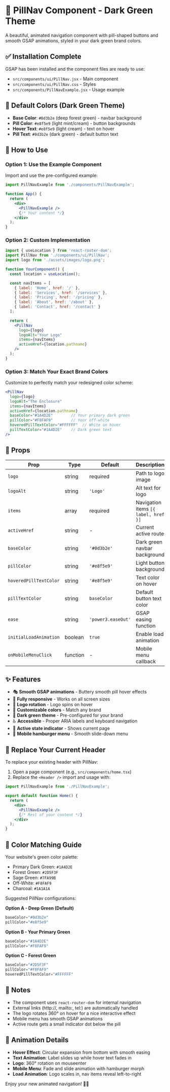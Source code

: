 # 🌿 PillNav Component - Dark Green Theme

A beautiful, animated navigation component with pill-shaped buttons and smooth GSAP animations, styled in your dark green brand colors.

## ✅ Installation Complete

GSAP has been installed and the component files are ready to use:
- `src/components/ui/PillNav.jsx` - Main component
- `src/components/ui/PillNav.css` - Styles
- `src/components/PillNavExample.jsx` - Usage example

## 🎨 Default Colors (Dark Green Theme)

- **Base Color**: `#0d3b2e` (deep forest green) - navbar background
- **Pill Color**: `#e8f5e9` (light mint/cream) - button backgrounds
- **Hover Text**: `#e8f5e9` (light cream) - text on hover
- **Pill Text**: `#0d3b2e` (dark green) - default button text

## 🚀 How to Use

### Option 1: Use the Example Component

Import and use the pre-configured example:

```jsx
import PillNavExample from './components/PillNavExample';

function App() {
  return (
    <div>
      <PillNavExample />
      {/* Your content */}
    </div>
  );
}
```

### Option 2: Custom Implementation

```jsx
import { useLocation } from 'react-router-dom';
import PillNav from './components/ui/PillNav';
import logo from './assets/images/logo.png';

function YourComponent() {
  const location = useLocation();

  const navItems = [
    { label: 'Home', href: '/' },
    { label: 'Services', href: '/services' },
    { label: 'Pricing', href: '/pricing' },
    { label: 'About', href: '/about' },
    { label: 'Contact', href: '/contact' }
  ];

  return (
    <PillNav
      logo={logo}
      logoAlt="Your Logo"
      items={navItems}
      activeHref={location.pathname}
    />
  );
}
```

### Option 3: Match Your Exact Brand Colors

Customize to perfectly match your redesigned color scheme:

```jsx
<PillNav
  logo={logo}
  logoAlt="The Enclosure"
  items={navItems}
  activeHref={location.pathname}
  baseColor="#1A4D2E"        // Your primary dark green
  pillColor="#F8FAF9"        // Your off-white
  hoveredPillTextColor="#FFFFFF"  // White on hover
  pillTextColor="#1A4D2E"    // Dark green text
/>
```

## 🎯 Props

| Prop | Type | Default | Description |
|------|------|---------|-------------|
| `logo` | string | required | Path to logo image |
| `logoAlt` | string | `'Logo'` | Alt text for logo |
| `items` | array | required | Navigation items `[{ label, href }]` |
| `activeHref` | string | - | Current active route |
| `baseColor` | string | `'#0d3b2e'` | Dark green navbar background |
| `pillColor` | string | `'#e8f5e9'` | Light button background |
| `hoveredPillTextColor` | string | `'#e8f5e9'` | Text color on hover |
| `pillTextColor` | string | `baseColor` | Default button text color |
| `ease` | string | `'power3.easeOut'` | GSAP easing function |
| `initialLoadAnimation` | boolean | `true` | Enable load animation |
| `onMobileMenuClick` | function | - | Mobile menu callback |

## ✨ Features

- 🎭 **Smooth GSAP animations** - Buttery smooth pill hover effects
- 📱 **Fully responsive** - Works on all screen sizes
- 🔄 **Logo rotation** - Logo spins on hover
- 🎨 **Customizable colors** - Match any brand
- 🌙 **Dark green theme** - Pre-configured for your brand
- ♿ **Accessible** - Proper ARIA labels and keyboard navigation
- 📍 **Active state indicator** - Shows current page
- 🍔 **Mobile hamburger menu** - Smooth slide-down menu

## 🔄 Replace Your Current Header

To replace your existing header with PillNav:

1. Open a page component (e.g., `src/components/home.tsx`)
2. Replace the `<Header />` import and usage with:

```jsx
import PillNavExample from './PillNavExample';

export default function Home() {
  return (
    <div>
      <PillNavExample />
      {/* Rest of your content */}
    </div>
  );
}
```

## 🎨 Color Matching Guide

Your website's green color palette:
- Primary Dark Green: `#1A4D2E`
- Forest Green: `#2D5F3F`
- Sage Green: `#7FA99B`
- Off-White: `#F8FAF9`
- Charcoal: `#1A1A1A`

Suggested PillNav configurations:

**Option A - Deep Green (Default)**
```jsx
baseColor="#0d3b2e"
pillColor="#e8f5e9"
```

**Option B - Your Primary Green**
```jsx
baseColor="#1A4D2E"
pillColor="#F8FAF9"
```

**Option C - Forest Green**
```jsx
baseColor="#2D5F3F"
pillColor="#F8FAF9"
hoveredPillTextColor="#FFFFFF"
```

## 📝 Notes

- The component uses `react-router-dom` for internal navigation
- External links (http://, mailto:, tel:) are automatically handled
- The logo rotates 360° on hover for a nice interactive effect
- Mobile menu has smooth GSAP animations
- Active route gets a small indicator dot below the pill

## 🎥 Animation Details

- **Hover Effect**: Circular expansion from bottom with smooth easing
- **Text Animation**: Label slides up while hover text fades in
- **Logo**: 360° rotation on mouseenter
- **Mobile Menu**: Fade and slide animation with hamburger morph
- **Load Animation**: Logo scales in, nav items reveal left-to-right

Enjoy your new animated navigation! 🌿✨

